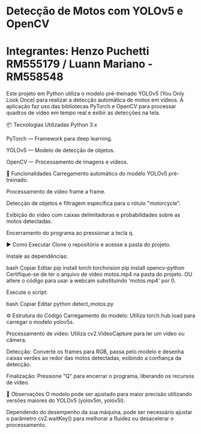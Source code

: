 # Detecção de Motos com YOLOv5 e OpenCV
# Integrantes: Henzo Puchetti RM555179 / Luann Mariano - RM558548
Este projeto em Python utiliza o modelo pré-treinado YOLOv5 (You Only Look Once) para realizar a detecção automática de motos em vídeos. A aplicação faz uso das bibliotecas PyTorch e OpenCV para processar quadros de vídeo em tempo real e exibir as detecções na tela.


📦 Tecnologias Utilizadas
Python 3.x

PyTorch — Framework para deep learning.

YOLOv5 — Modelo de detecção de objetos.

OpenCV — Processamento de imagens e vídeos.


🚀 Funcionalidades
Carregamento automático do modelo YOLOv5 pré-treinado.

Processamento de vídeo frame a frame.

Detecção de objetos e filtragem específica para o rótulo "motorcycle".

Exibição do vídeo com caixas delimitadoras e probabilidades sobre as motos detectadas.

Encerramento do programa ao pressionar a tecla q.


▶️ Como Executar
Clone o repositório e acesse a pasta do projeto.

Instale as dependências:

bash
Copiar
Editar
pip install torch torchvision
pip install opencv-python
Certifique-se de ter o arquivo de vídeo motos.mp4 na pasta do projeto.
OU altere o código para usar a webcam substituindo 'motos.mp4' por 0.

Execute o script:

bash
Copiar
Editar
python detect_motos.py


⚙️ Estrutura do Código
Carregamento do modelo:
Utiliza torch.hub.load para carregar o modelo yolov5s.

Processamento de vídeo:
Utiliza cv2.VideoCapture para ler um vídeo ou câmera.

Detecção:
Converte os frames para RGB, passa pelo modelo e desenha caixas verdes ao redor das motos detectadas, exibindo a confiança da detecção.

Finalização:
Pressione "Q" para encerrar o programa, liberando os recursos de vídeo.


📝 Observações
O modelo pode ser ajustado para maior precisão utilizando versões maiores do YOLOv5 (yolov5m, yolov5l).

Dependendo do desempenho da sua máquina, pode ser necessário ajustar o parâmetro cv2.waitKey() para melhorar a fluidez ou desacelerar o processamento.
